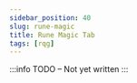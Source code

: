 ```yaml
---
sidebar_position: 40
slug: rune-magic
title: Rune Magic Tab
tags: [rqg]
---
```


:::info TODO – Not yet written :::

